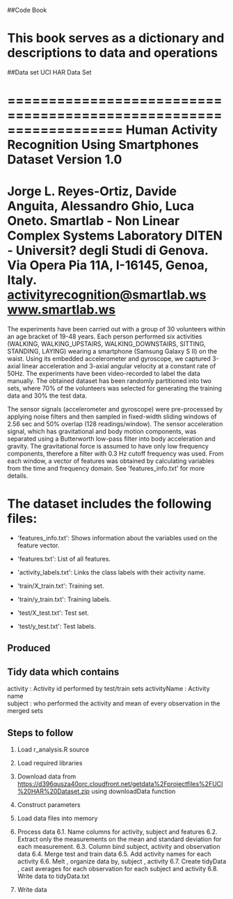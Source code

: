 ##Code Book
# This book serves as a dictionary and descriptions to data and operations

##Data set 
UCI HAR Data Set

==================================================================
Human Activity Recognition Using Smartphones Dataset
Version 1.0
==================================================================
Jorge L. Reyes-Ortiz, Davide Anguita, Alessandro Ghio, Luca Oneto.
Smartlab - Non Linear Complex Systems Laboratory
DITEN - Universit? degli Studi di Genova.
Via Opera Pia 11A, I-16145, Genoa, Italy.
activityrecognition@smartlab.ws
www.smartlab.ws
==================================================================


The experiments have been carried out with a group of 30 volunteers within an age bracket of 19-48 years. Each person performed six activities (WALKING, WALKING_UPSTAIRS, WALKING_DOWNSTAIRS, SITTING, STANDING, LAYING) wearing a smartphone (Samsung Galaxy S II) on the waist. Using its embedded accelerometer and gyroscope, we captured 3-axial linear acceleration and 3-axial angular velocity at a constant rate of 50Hz. The experiments have been video-recorded to label the data manually. The obtained dataset has been randomly partitioned into two sets, where 70% of the volunteers was selected for generating the training data and 30% the test data. 

The sensor signals (accelerometer and gyroscope) were pre-processed by applying noise filters and then sampled in fixed-width sliding windows of 2.56 sec and 50% overlap (128 readings/window). The sensor acceleration signal, which has gravitational and body motion components, was separated using a Butterworth low-pass filter into body acceleration and gravity. The gravitational force is assumed to have only low frequency components, therefore a filter with 0.3 Hz cutoff frequency was used. From each window, a vector of features was obtained by calculating variables from the time and frequency domain. See 'features_info.txt' for more details. 


The dataset includes the following files:
=========================================

- 'features_info.txt': Shows information about the variables used on the feature vector.

- 'features.txt': List of all features.

- 'activity_labels.txt': Links the class labels with their activity name.

- 'train/X_train.txt': Training set.

- 'train/y_train.txt': Training labels.

- 'test/X_test.txt': Test set.

- 'test/y_test.txt': Test labels.

## Produced
## Tidy data which contains
activity :  Activity id performed by test/train sets
activityName :  Activity name  
subject : who performed the activity
and mean of every observation in the merged sets

## Steps to follow 
1. Load r_analysis.R source
2. Load required libraries
3. Download data from https://d396qusza40orc.cloudfront.net/getdata%2Fprojectfiles%2FUCI%20HAR%20Dataset.zip using downloadData function
4. Construct parameters
5. Load data files into memory
6. Process data
6.1. Name columns for activity, subject and features
6.2. Extract only the measurements on the mean and standard deviation for each measurement. 
6.3. Column bind subject, activity and observation data
6.4. Merge test and train data
6.5. Add activity names for each activity
6.6. Melt , organize data by, subject , activity
6.7. Create tidyData , cast averages for each observation for each subject and activity
6.8. Write data to tidyData.txt

7. Write data



